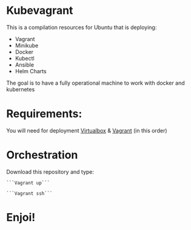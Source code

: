 # Kubevagrant
This is a compilation resources for Ubuntu that is deploying:

   * Vagrant
   * Minikube
   * Docker
   * Kubectl
   * Ansible 
   * Helm Charts
 
 The goal is to have a fully operational machine to work with docker and kubernetes


# Requirements:
You will need for deployment [Virtualbox](https://www.virtualbox.org/wiki/Downloads) & [Vagrant](https://www.vagrantup.com/downloads) (in this order)
    
    
# Orchestration
Download this repository and type:

    ```Vagrant up```
    
    ```Vagrant ssh```
  
# Enjoi!


